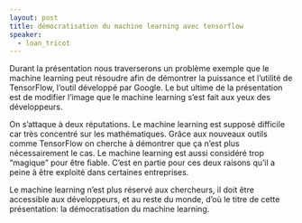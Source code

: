 ```yaml
---
layout: post
title: démocratisation du machine learning avec tensorflow
speaker:
  - loan_tricot
---
```

Durant la présentation nous traverserons un problème exemple que le machine learning peut résoudre afin de démontrer la puissance et l’utilité de TensorFlow, l’outil développé par Google. Le but ultime de la présentation est de modifier l’image que le machine learning s’est fait aux yeux des développeurs.

On s’attaque à deux réputations. Le machine learning est supposé difficile car très concentré sur les mathématiques. Grâce aux nouveaux outils comme TensorFlow on cherche à démontrer que ça n’est plus nécessairement le cas. Le machine learning est aussi considéré trop “magique” pour être fiable. C’est en partie pour ces deux raisons qu’il a peine à être exploité dans certaines entreprises.

Le machine learning n’est plus réservé aux chercheurs, il doit être accessible aux développeurs, et au reste du monde, d’où le titre de cette présentation: la démocratisation du machine learning.
